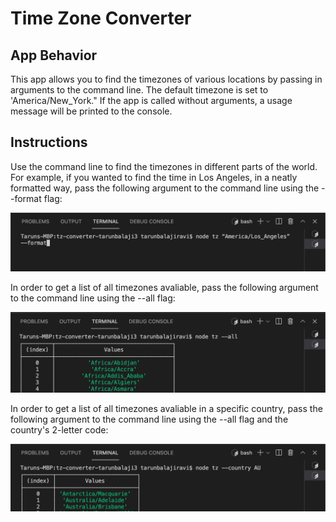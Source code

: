 # Time Zone Converter

## App Behavior

This app allows you to find the timezones of various locations by passing in arguments to the command line. The default timezone is set to 'America/New_York." If the app is called without arguments, a usage message will be printed to the console.

## Instructions

Use the command line to find the timezones in different parts of the world. For example, if you wanted to find the time in Los Angeles, in a neatly formatted way, pass the following argument to the command line using the --format flag:

![command line screenshot](images/usage_1.png)

In order to get a list of all timezones avaliable, pass the following argument to the command line using the --all flag:

![command line screenshot](images/usage_2.png)

In order to get a list of all timezones avaliable in a specific country, pass the following argument to the command line using the --all flag and the country's 2-letter code:

![command line screenshot](images/usage_3.png)
